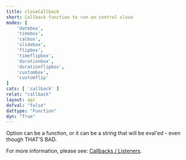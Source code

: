 ```yaml
---
title: closeCallback
short: Callback function to run on control close
modes: [
	'datebox',
	'timebox',
	'calbox',
	'slidebox',
	'flipbox',
	'timeflipbox',
	'durationbox',
	'durationflipbox',
	'custombox',
	'customflip'
]
cats: [ 'callback' ]
relat: "callback"
layout: api
defval: "false"
dattype: "Function"
dyn: "True"
---
```


Option can be a function, or it can be a string that will be eval'ed - even though
THAT'S BAD.

For more information, please see: [Callbacks / Listeners]({{site.basesite}}doc/6-1-callback/).


